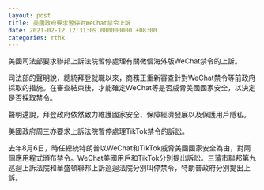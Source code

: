 ```yaml
---
layout: post
title: 美國政府要求暫停對WeChat禁令上訴
date: 2021-02-12 12:31:09.000000000 +08:00
categories: rthk
---
```


美國司法部要求聯邦上訴法院暫停處理有關微信海外版WeChat禁令的上訴。

司法部的聲明說，總統拜登就職以來，商務正重新審查針對WeChat禁令等前政府採取的措施。在審查結束後，才能確定WeChat等是否威脅美國國家安全，以決定是否採取禁令。

聲明還說，拜登政府依然致力維護國家安全、保障經濟發展以及保護用戶隱私。

美國政府周三亦要求上訴法院暫停處理TikTok禁令的訴訟。

去年8月6日，時任總統特朗普以WeChat和TikTok威脅美國國家安全為由，對兩個應用程式頒布禁令。WeChat美國用戶和TikTok分別提出訴訟。三藩市聯邦第九巡迴上訴法院和華盛頓聯邦上訴巡迴法院分別叫停禁令，特朗普政府分別提出上訴。

